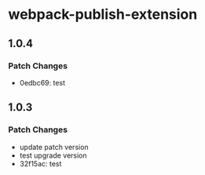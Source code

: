 # webpack-publish-extension

## 1.0.4

### Patch Changes

- 0edbc69: test

## 1.0.3

### Patch Changes

- update patch version
- test upgrade version
- 32f15ac: test
